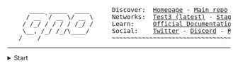 <pre>
      ____ _____  ____      Discover:  <a href="https://www.gno.land/">Homepage</a> - <a href="https://github.com/gnolang/gno">Main repo</a>
     / __ `/ __ \/ __ \     Networks:  <a href="https://test3.gno.land">Test3 (latest)</a> - <a href="https://staging.gno.land">Staging</a>
    / /_/ / / / / /_/ /     Learn:     <a href="https://docs.gno.land">Official Documentation</a> - <a href="https://gno-by-example.com">Gno by Example</a> - <a href="https://github.com/gnolang/awesome-gno">Awesome Gno</a>
    \__, /_/ /_/\____/      Social:    <a href="https://twitter.com/_gnoland">Twitter</a> - <a href="https://discord.gg/tF2X8M6cVj">Discord</a> - <a href="https://reddit.com/r/gnoland">Reddit</a> - <a href="https://youtube.com/@_gnoland">YouTube</a>
   /____/                   ~~~~~~~~~~~~~~~~~~~~~~~~~~~~~~~~~~~~~~~~~~~~~~~
</pre>

***
<details><summary>Start</summary>
      
## Why Gno? 

- A better programming language for smart contracts: Gno.land utilizes the Gno programming language, which is an interpreted variation of Go. It is executed through a specialized virtual machine called the GnoVM, purpose-built for the Gno.land blockchain. There are some differences among the languages: Gno does not support Goroutines, channels and non-deterministic libraries like `crypto/rand`, and it supports additional features like automatic persistence of global variables for storing state.

- Consensus Protocol: Gno.land achieves consensus between nodes using the Tendermint2 consensus algorithm. Tendermint2 is a variation on the well-established [Tendermint consensus algorithm](https://docs.tendermint.com/v0.34/introduction/what-is-tendermint.html) used in many Cosmos blockchains, which is Byzantine Fault Tolerant, has instant finality (Users can be sure their transactions are finalized as soon as a block is created, unlike Bitcoin) and can easily be extracted to create new interoperable TM2-based blockchains.

- Inter-Blockchain Communication (IBC): In the future, Gno.land will be able to communicate and exchange data with other blockchain networks within the Cosmos ecosystem through the Inter-Blockchain Communication (IBC) protocol.

## Why Go-Based?
The decision to base Gno.land's language on Go was influenced by the following factors:

- An established language: using Go instead of creating a new programming language enables existing Go developers to bring over their knowledge to Gno, making adopting the language not an intrinsic time investment on the success of the blockchain. Gno re-uses the syntax and a majority of the standard libraries, adapts Go's package model and adapts it for the blockchain context.
- Security through the package model: by leveraging Go's existing package model, which distinguishes between exported and unexported symbols, realms (smart contracts) are capable of simply discriminating what functionality, types and data should be available for consumption outside of the realm. By enforcing all on-chain published code to be open source and creating a public on-chain registry of published re-usable packages, Gno realms (smart contracts and packages can be easily audited and build upon each other's reputation.

## Coming from other blockchains like Ethereum?

Gno.land offers a few distinct advantages to Ethereum:

1. Transparent and Auditable Smart Contracts: Gno.land Smart Contracts are fully transparent and auditable by users because the actual source code is uploaded to the blockchain. In contrast, Ethereum uses Solidity, which requires precompilation into bytecode, leading to less transparency as bytecode is stored on the blockchain, not the human-readable source code.

2. General-Purpose Language: Gno.land's Gno is a general-purpose language, similar to Go, extending its usability beyond the context of blockchain, and allowing Gno to tap into the already existing ecosystem of Go packages. In contrast, Solidity is designed specifically for Smart Contracts on the Ethereum platform.

## Get started on Gno

Choose your path:

**Build on gno.land**

- \[Blockchain Background] [I want to learn a bit of blockchain's foundational elements first](https://github.com/gnolang/guide/blob/main/docs/knowledge-corner/blockchains-101/blockchain.md)

- \[Getting Started] [I want to get started with Gno as fast as possible](https://github.com/gnolang/getting-started)

- \[Setup] [I want to jump in and get started hacking on Gno.land](https://github.com/gnolang/guide/blob/main/docs/engineering/gno.land/setup.md)

- \[Tools] [I want to have a look at some of the code-editor support for Gno](https://github.com/gnolang/guide/blob/main/docs/engineering/gno.land/tools.md)

- \[Team] [I want to understand more about the team behind Gno.land](https://github.com/gnolang/guide/blob/main/docs/engineering/gno.land/team.md)

- \[Workshops] [I want to know more by reviewing some of your previous workshops at various conferences/hackathons](https://github.com/gnolang/workshops)

- \[Cosmos] [I want to understand more about Cosmos](https://github.com/gnolang/guide/blob/main/docs/knowledge-corner/cosmos.md)

**Learn how to write Smart Contracts with Gno**

- \[Quickstart] [I want to get write a simple contract in Gno](https://github.com/gnolang/gno/blob/master/docs/how-to-guides/simple-contract.md)

- \[Playground] [I want to learn Gnolang by writing and testing code on the Gno Playground](https://play.gno.land)

- \[Code-Editor Support] [I want to have a look at which code editors are supported for Gno development](https://github.com/gnolang/guide/blob/main/docs/engineering/gno.land/tools.md)

**Contributing**

- [I want to contribute to Gno](https://github.com/gnolang/gno/blob/master/CONTRIBUTING.md)

- [I want to understand more about your Grants & Ecosystem development](https://github.com/gnolang/ecosystem-fund-grants)

- [I want to learn more about incentivized contribution; ie, Game of Realms](https://gno.land/game-of-realms)
  
- [I want to see what other hackers are building on Gno.land](https://github.com/gnolang/hackerspace)

- [I want to contribute to your documentation efforts](https://github.com/gnolang/guide/blob/main/docs/engineering/conventions/documentation.md)

- [I want to understand more about your code contribution best practices](https://github.com/gnolang/guide/blob/main/docs/engineering/conventions/go.md)

# Resources

**Developer Resources**
- [Official Documentation](https://docs.gno.land): The official documentation of Gno.land.
- [Gno CLI](https://github.com/gnolang/gno): The Gno CLI is Gno’s primary development and testing environment. All main realms and packages can be found here.
- [How-To-Guides](https://github.com/gnolang/gno/tree/master/docs/how-to-guides)
- [Local Setup](https://github.com/gnolang/gno/blob/master/docs/getting-started/local-setup.md)
- [Gno By Example](https://gno-by-example.com/)
- [Awesome-Gno](https://github.com/gnolang/awesome-gno)
- **Clients:**
  - [Gno JS Client](https://github.com/gnolang/gno-js-client)
  - [TM2 JS Client](https://github.com/gnolang/tm2-js-client)

**Wallets**
- [Adena](https://adena.app/): Currently, Gno has one main wallet to choose from that any developer can [fork](https://github.com/onbloc/adena-wallet) and extend to build their own.

**Learn more about:**

- [Roadmap](https://github.com/gnolang/roadmap)

**Community channels:**

- [Discord](https://discord.gg/S8nKUqwkPn)
- [Twitter](https://twitter.com/_gnoland)
- [Telegram](https://t.me/gnoland)
- [YouTube](https://www.youtube.com/@_gnoland)

**Community:**

- [Berty](https://berty.tech/)
- [OnBloc](https://onbloc.xyz/)
- [Teritori](https://teritori.com/)
</details>
</pre>
